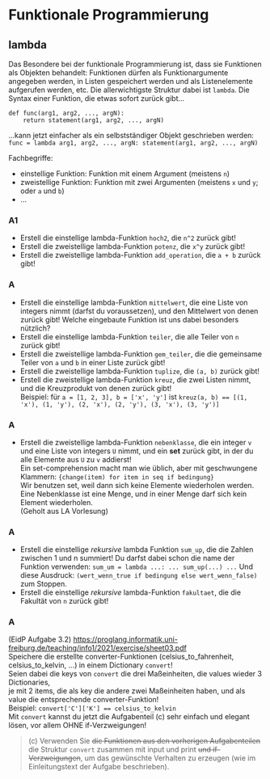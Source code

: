 # Funktionale Programmierung
## lambda
Das Besondere bei der funktionale Programmierung ist, dass sie Funktionen als Objekten behandelt:
Funktionen dürfen als Funktionargumente angegeben werden, in Listen gespeichert werden und als Listenelemente aufgerufen werden, etc.
Die allerwichtigste Struktur dabei ist `lambda`.
Die Syntax einer Funktion, die etwas sofort zurück gibt...
```
def func(arg1, arg2, ..., argN):
    return statement(arg1, arg2, ..., argN)
```
...kann jetzt einfacher als ein selbstständiger Objekt geschrieben werden: \
`func = lambda arg1, arg2, ..., argN: statement(arg1, arg2, ..., argN)`

Fachbegriffe:
- einstellige Funktion: Funktion mit einem Argument (meistens `n`)
- zweistellige Funktion: Funktion mit zwei Argumenten (meistens `x` und `y`; oder `a` und `b`)
- ...

### A1
- Erstell die einstellige lambda-Funktion `hoch2`, die `n^2` zurück gibt!
- Erstell die zweistellige lambda-Funktion `potenz`, die `x^y` zurück gibt!
- Erstell die zweistellige lambda-Funktion `add_operation`, die `a + b` zurück gibt!

### A
- Erstell die einstellige lambda-Funktion `mittelwert`, die eine Liste von integers nimmt (darfst du voraussetzen), und den Mittelwert von denen zurück gibt! Welche eingebaute Funktion ist uns dabei besonders nützlich?
- Erstell die einstellige lambda-Funktion `teiler`, die alle Teiler von `n` zurück gibt!
- Erstell die zweistellige lambda-Funktion `gem_teiler`, die die gemeinsame Teiler von `a` und `b` in einer Liste zurück gibt!
- Erstell die zweistellige lambda-Funktion `tuplize`, die `(a, b)` zurück gibt!
- Erstell die zweistellige lambda-Funktion `kreuz`, die zwei Listen nimmt, und die Kreuzprodukt von denen zurück gibt!\
Beispiel: für `a = [1, 2, 3], b = ['x', 'y']` ist `kreuz(a, b) == [(1, 'x'), (1, 'y'), (2, 'x'), (2, 'y'), (3, 'x'), (3, 'y')]`

### A
- Erstell die zweistellige lambda-Funktion `nebenklasse`, die ein integer `v` und eine Liste von integers `U` nimmt,
und ein **set** zurück gibt, in der du alle Elemente aus `U` zu `v` addierst!\
Ein set-comprehension macht man wie üblich, aber mit geschwungene Klammern: `{change(item) for item in seq if bedingung}`\
Wir benutzen set, weil dann sich keine Elemente wiederholen werden. Eine Nebenklasse ist eine Menge, und in einer Menge darf sich kein Element wiederholen.\
(Geholt aus LA Vorlesung)

### A
- Erstell die einstellige _rekursive_ lambda Funktion `sum_up`, die die Zahlen zwischen 1 und n summiert!
Du darfst dabei schon die name der Funktion verwenden: `sum_um = lambda ...: ... sum_up(...) ...`
Und diese Ausdruck: `(wert_wenn_true if bedingung else wert_wenn_false)` zum Stoppen.
- Erstell die einstellige _rekursive_ lambda-Funktion `fakultaet`, die die Fakultät von `n` zurück gibt!

### A
(EidP Aufgabe 3.2)
https://proglang.informatik.uni-freiburg.de/teaching/info1/2021/exercise/sheet03.pdf \
Speichere die erstellte converter-Funktionen (celsius_to_fahrenheit, celsius_to_kelvin, ...) in einem Dictionary `convert`!\
Seien dabei die keys von `convert` die drei Maßeinheiten, die values wieder 3 Dictionaries,\
je mit 2 items, die als key die andere zwei Maßeinheiten haben, und als value die entsprechende converter-Funktion!\
Beispiel: `convert['C']['K'] == celsius_to_kelvin`\
Mit `convert` kannst du jetzt die Aufgabenteil (c) sehr einfach und elegant lösen, vor allem OHNE if-Verzweigungen!
> (c) Verwenden Sie ~~die Funktionen aus den vorherigen Aufgabenteilen~~ die Struktur `convert` zusammen mit input und print ~~und if-Verzweigungen~~,
> um das gewünschte Verhalten zu erzeugen (wie im Einleitungstext der Aufgabe beschrieben).
